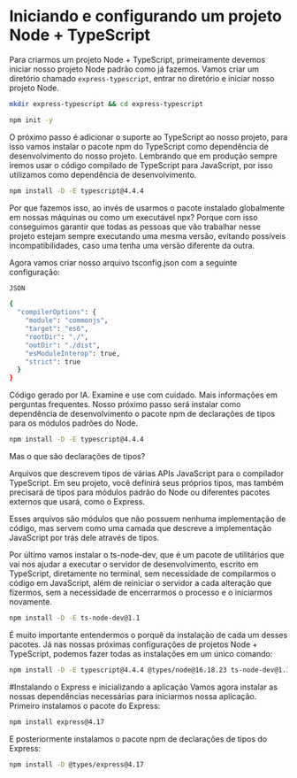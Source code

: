 # Iniciando e configurando um projeto Node + TypeScript

Para criarmos um projeto Node + TypeScript, primeiramente devemos iniciar nosso projeto Node padrão como já fazemos. Vamos criar um diretório chamado `express-typescript`, entrar no diretório e iniciar nosso projeto Node.


```bash
mkdir express-typescript && cd express-typescript
```

```bash
npm init -y
```

O próximo passo é adicionar o suporte ao TypeScript ao nosso projeto, para isso vamos instalar o pacote npm do TypeScript como dependência de desenvolvimento do nosso projeto. Lembrando que em produção sempre iremos usar o código compilado de TypeScript para JavaScript, por isso utilizamos como dependência de desenvolvimento.

```bash
npm install -D -E typescript@4.4.4
```

Por que fazemos isso, ao invés de usarmos o pacote instalado globalmente em nossas máquinas ou como um executável npx? Porque com isso conseguimos garantir que todas as pessoas que vão trabalhar nesse projeto estejam sempre executando uma mesma versão, evitando possíveis incompatibilidades, caso uma tenha uma versão diferente da outra.

Agora vamos criar nosso arquivo tsconfig.json com a seguinte configuração:

```bash
JSON

{
  "compilerOptions": {
    "module": "commonjs",
    "target": "es6",
    "rootDir": "./",
    "outDir": "./dist",
    "esModuleInterop": true,
    "strict": true
  }
}
```

Código gerado por IA. Examine e use com cuidado. Mais informações em perguntas frequentes.
Nosso próximo passo será instalar como dependência de desenvolvimento o pacote npm de declarações de tipos para os módulos padrões do Node.

```bash
npm install -D -E typescript@4.4.4
```

Mas o que são declarações de tipos?

Arquivos que descrevem tipos de várias APIs JavaScript para o compilador TypeScript. Em seu projeto, você definirá seus próprios tipos, mas também precisará de tipos para módulos padrão do Node ou diferentes pacotes externos que usará, como o Express.

Esses arquivos são módulos que não possuem nenhuma implementação de código, mas servem como uma camada que descreve a implementação JavaScript por trás dele através de tipos.

Por último vamos instalar o ts-node-dev, que é um pacote de utilitários que vai nos ajudar a executar o servidor de desenvolvimento, escrito em TypeScript, diretamente no terminal, sem necessidade de compilarmos o código em JavaScript, além de reiniciar o servidor a cada alteração que fizermos, sem a necessidade de encerrarmos o processo e o iniciarmos novamente.

```bash
npm install -D -E ts-node-dev@1.1
```

É muito importante entendermos o porquê da instalação de cada um desses pacotes. Já nas nossas próximas configurações de projetos Node + TypeScript, podemos fazer todas as instalações em um único comando:

```bash
npm install -D -E typescript@4.4.4 @types/node@16.18.23 ts-node-dev@1.1
```

#Instalando o Express e inicializando a aplicação
Vamos agora instalar as nossas dependências necessárias para iniciarmos nossa aplicação. Primeiro instalamos o pacote do Express:

```bash
npm install express@4.17
```

E posteriormente instalamos o pacote npm de declarações de tipos do Express:

```bash
npm install -D @types/express@4.17
```